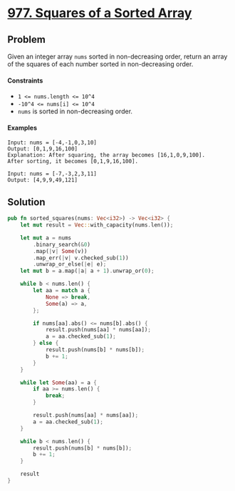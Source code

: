 # [977. Squares of a Sorted Array](https://leetcode.com/problems/squares-of-a-sorted-array/)

## Problem

Given an integer array `nums` sorted in non-decreasing order, return an array of
the squares of each number sorted in non-decreasing order.

#### Constraints

* `1 <= nums.length <= 10^4`
* `-10^4 <= nums[i] <= 10^4`
* `nums` is sorted in non-decreasing order.

#### Examples

```text
Input: nums = [-4,-1,0,3,10]
Output: [0,1,9,16,100]
Explanation: After squaring, the array becomes [16,1,0,9,100].
After sorting, it becomes [0,1,9,16,100].
```

```text
Input: nums = [-7,-3,2,3,11]
Output: [4,9,9,49,121]
```

## Solution

```rust
pub fn sorted_squares(nums: Vec<i32>) -> Vec<i32> {
    let mut result = Vec::with_capacity(nums.len());

    let mut a = nums
        .binary_search(&0)
        .map(|v| Some(v))
        .map_err(|v| v.checked_sub(1))
        .unwrap_or_else(|e| e);
    let mut b = a.map(|a| a + 1).unwrap_or(0);

    while b < nums.len() {
        let aa = match a {
            None => break,
            Some(a) => a,
        };

        if nums[aa].abs() <= nums[b].abs() {
            result.push(nums[aa] * nums[aa]);
            a = aa.checked_sub(1);
        } else {
            result.push(nums[b] * nums[b]);
            b += 1;
        }
    }

    while let Some(aa) = a {
        if aa >= nums.len() {
            break;
        }

        result.push(nums[aa] * nums[aa]);
        a = aa.checked_sub(1);
    }

    while b < nums.len() {
        result.push(nums[b] * nums[b]);
        b += 1;
    }

    result
}
```